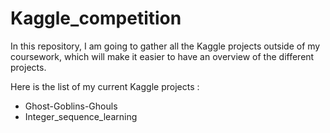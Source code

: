 # Kaggle_competition

In this repository, I am going to gather all the Kaggle projects outside of my coursework, which will make it easier to have an overview of the different projects.

Here is the list of my current Kaggle projects :

  - Ghost-Goblins-Ghouls
  - Integer_sequence_learning
